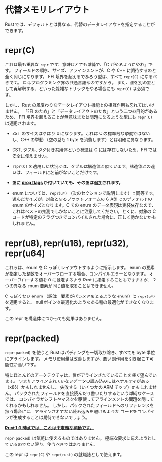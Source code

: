 <!--
# Alternative representations
-->

# 代替メモリレイアウト

<!--
Rust allows you to specify alternative data layout strategies from the default.
-->

Rust では、デフォルトとは異なる、代替のデータレイアウトを指定することができます。


# repr(C)

<!--
This is the most important `repr`. It has fairly simple intent: do what C does.
The order, size, and alignment of fields is exactly what you would expect from C
or C++. Any type you expect to pass through an FFI boundary should have
`repr(C)`, as C is the lingua-franca of the programming world. This is also
necessary to soundly do more elaborate tricks with data layout such as
reinterpreting values as a different type.
-->

これは最も重要な `repr` です。意味はとても単純で、「C がやるようにやれ」です。
フィールドの順序、サイズ、アラインメントが、C や C++ に期待するのと全く同じになります。
FFI 境界を超えるであろう型は、すべて `repr(C)` になるべきです。
C はプログラミング界の共通言語なのですから。
また、値を別の型として再解釈する、といった複雑なトリックをやる場合にも `repr(C)` は必須です。

<!--
However, the interaction with Rust's more exotic data layout features must be
kept in mind. Due to its dual purpose as "for FFI" and "for layout control",
`repr(C)` can be applied to types that will be nonsensical or problematic if
passed through the FFI boundary.
-->

しかし、Rust の風変わりなデータレイアウト機能との相互作用も忘れてはいけません。
「FFI のため」と「データレイアウトのため」という二つの目的があるため、
FFI 境界を超えることが無意味または問題になるような型にも `repr(C)` は適用されます。

<!--
* ZSTs are still zero-sized, even though this is not a standard behavior in
C, and is explicitly contrary to the behavior of an empty type in C++, which
still consumes a byte of space.

* DSTs, tuples, and tagged unions are not a concept in C and as such are never
FFI safe.

* Tuple structs are like structs with regards to `repr(C)`, as the only
  difference from a struct is that the fields aren’t named.

* **If the type would have any [drop flags], they will still be added**

* This is equivalent to one of `repr(u*)` (see the next section) for enums. The
chosen size is the default enum size for the target platform's C ABI. Note that
enum representation in C is implementation defined, so this is really a "best
guess". In particular, this may be incorrect when the C code of interest is
compiled with certain flags.
-->

* ZST のサイズはやはり 0 になります。これは C の標準的な挙動ではないし、C++ の挙動
（空の型も 1 byte を消費します）とは明確に異なります。

* DST, タプル, タグ付き共用体という概念は C には存在しないため、FFI では安全に使えません。

* `repr(C)` を適用した状況では、タプルは構造体と似ています。構造体との違いは、フィールドに名前がないことだけです。

* **型に [drop flags] が付いていても、その型は追加されます。**

* enum については、`repr(u*)` （次のセクションで説明します）と同等です。選んだサイズが、対象となるプラットフォームの C ABI でのデフォルトの enum のサイズとなります。C での enum のデータ表現は実装依存なので、これはベストの推測でしかないことに注意してください。とくに、対象の C コードが特定のフラグつきでコンパイルされた場合に、正しく動かないかもしれません。

<!--
# repr(u8), repr(u16), repr(u32), repr(u64)
-->

# repr(u8), repr(u16), repr(u32), repr(u64)

<!--
These specify the size to make a C-like enum. If the discriminant overflows the
integer it has to fit in, it will produce a compile-time error. You can manually
ask Rust to allow this by setting the overflowing element to explicitly be 0.
However Rust will not allow you to create an enum where two variants have the
same discriminant.
-->

これらは、enum を C っぽくレイアウトするように指示します。
enum の要素が指定した整数をオーバーフローする場合、コンパイルエラーとなります。
オーバーフローする値を 0 に設定するよう Rust に指定することもできますが、
2 つの異なる enum 要素が同じ値を取ることはできません。

<!--
On non-C-like enums, this will inhibit certain optimizations like the null-
pointer optimization.
-->

C っぽくない enum （訳注：要素がパラメタをとるような enum）に `repr(u*)` を適用すると、
null ポインタ最適化のようなある種の最適化ができなくなります。

<!--
These reprs have no effect on a struct.
-->

この repr を構造体につかっても効果はありません。


<!--
# repr(packed)
-->

# repr(packed)

<!--
`repr(packed)` forces Rust to strip any padding, and only align the type to a
byte. This may improve the memory footprint, but will likely have other negative
side-effects.
-->

`repr(packed)` を使うと Rust はパディングを一切取り除き、すべてを byte 単位にアラインします。
メモリ使用量は改善しますが、悪い副作用を引き起こす可能性が高いです。

<!--
In particular, most architectures *strongly* prefer values to be aligned. This
may mean the unaligned loads are penalized (x86), or even fault (some ARM
chips). For simple cases like directly loading or storing a packed field, the
compiler might be able to paper over alignment issues with shifts and masks.
However if you take a reference to a packed field, it's unlikely that the
compiler will be able to emit code to avoid an unaligned load.
-->

特にほとんどのアークテクチャは、値がアラインされていることを*強く*望んでいます。
つまりアラインされていないデータの読み込みにはペナルティがある（x86）かもしれませんし、
失敗する（いくつかの ARM チップ）かもしれません。
パックされたフィールドを直接読んだり書いたりするという単純なケースでは、
コンパイラがシフトやマスクを駆使してアラインメントの問題を隠してくれるかもしれません。
しかし、パックされたフィールドへのリファレンスを扱う場合には、アラインされてない読み込みを避けるような
コードをコンパイラが生成することは期待できないでしょう。

<!--
**[As of Rust 1.0 this can cause undefined behavior.][ub loads]**

`repr(packed)` is not to be used lightly. Unless you have extreme requirements,
this should not be used.

This repr is a modifier on `repr(C)` and `repr(rust)`.
-->

**[Rust 1.0 時点では、これは未定義な挙動です。][ub loads]**

`repr(packed)` は気軽に使えるものではありません。
極端な要求に応えようとしているのでない限り、使うべきではありません。

この repr は `repr(C)` や `repr(rust)` の就職誌として使えます。

[drop flags]: drop-flags.md
[ub loads]: https://github.com/rust-lang/rust/issues/27060

